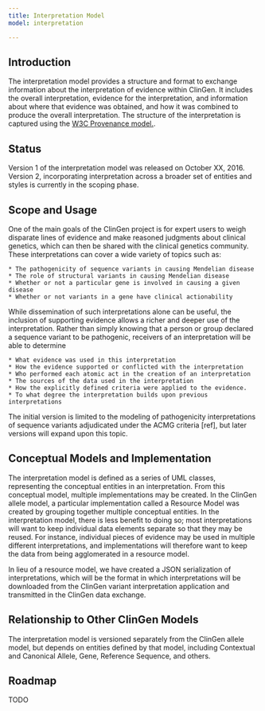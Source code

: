 ```yaml
---
title: Interpretation Model
model: interpretation

---
```


Introduction
------------

The interpretation model provides a structure and format to exchange information about the interpretation of evidence within ClinGen.   It includes the overall interpretation, evidence for the interpretation, and information about where that evidence was obtained, and how it was combined to produce the overall interpretation.   The structure of the interpretation is captured using the [W3C Provenance model.](http://www.w3.org/TR/prov-dm).


Status
------

Version 1 of the interpretation model was released on October XX, 2016.   Version 2, incorporating interpretation across a broader set of entities and styles is currently in the scoping phase.

Scope and Usage
---------------

One of the main goals of the ClinGen project is for expert users to weigh disparate lines of evidence and make reasoned judgments about clinical genetics, which can then be shared with the clinical genetics community.  These interpretations can cover a wide variety of topics such as:

    * The pathogenicity of sequence variants in causing Mendelian disease
    * The role of structural variants in causing Mendelian disease
    * Whether or not a particular gene is involved in causing a given disease
    * Whether or not variants in a gene have clinical actionability

While dissemination of such interpretations alone can be useful, the inclusion of supporting evidence allows a richer and deeper use of the interpretation.  Rather than simply knowing that a person or group declared a sequence variant to be pathogenic, receivers of an interpretation will be able to determine

    * What evidence was used in this interpretation
    * How the evidence supported or conflicted with the interpretation
    * Who performed each atomic act in the creation of an interpretation
    * The sources of the data used in the interpretation
    * How the explicitly defined criteria were applied to the evidence.
    * To what degree the interpretation builds upon previous interpretations

The initial version is limited to the modeling of pathogenicity interpretations of sequence variants adjudicated under the ACMG criteria [ref], but later versions will expand upon this topic.


Conceptual Models and Implementation
------------------------------------

The interpretation model is defined as a series of UML classes, representing the conceptual entities in an interpretation.   From this conceptual model, multiple implementations may be created.  In the ClinGen allele model, a particular implementation called a Resource Model was created by grouping together multiple conceptual entities.  In the interpretation model, there is less benefit to doing so; most interpretations will want to keep individual data elements separate so that they may be reused.  For instance, individual pieces of evidence may be used in multiple different interpretations, and implementations will therefore want to keep the data from being agglomerated in a resource model.

In lieu of a resource model, we have created a JSON serialization of interpretations, which will be the format in which interpretations will be downloaded from the ClinGen variant interpretation application and transmitted in the ClinGen data exchange.  


Relationship to Other ClinGen Models
------------------------------------

The interpretation model is versioned separately from the ClinGen allele model, but depends on entities defined by that model, including Contextual and Canonical Allele, Gene, Reference Sequence, and others.

Roadmap
-------

TODO
